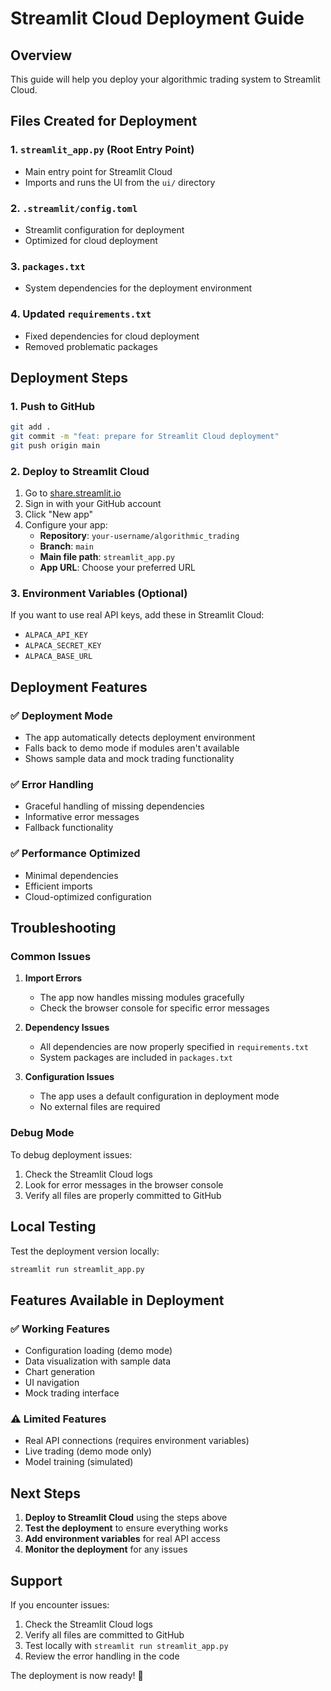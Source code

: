 # Streamlit Cloud Deployment Guide

## Overview
This guide will help you deploy your algorithmic trading system to Streamlit Cloud.

## Files Created for Deployment

### 1. `streamlit_app.py` (Root Entry Point)
- Main entry point for Streamlit Cloud
- Imports and runs the UI from the `ui/` directory

### 2. `.streamlit/config.toml`
- Streamlit configuration for deployment
- Optimized for cloud deployment

### 3. `packages.txt`
- System dependencies for the deployment environment

### 4. Updated `requirements.txt`
- Fixed dependencies for cloud deployment
- Removed problematic packages

## Deployment Steps

### 1. Push to GitHub
```bash
git add .
git commit -m "feat: prepare for Streamlit Cloud deployment"
git push origin main
```

### 2. Deploy to Streamlit Cloud

1. Go to [share.streamlit.io](https://share.streamlit.io)
2. Sign in with your GitHub account
3. Click "New app"
4. Configure your app:
   - **Repository**: `your-username/algorithmic_trading`
   - **Branch**: `main`
   - **Main file path**: `streamlit_app.py`
   - **App URL**: Choose your preferred URL

### 3. Environment Variables (Optional)
If you want to use real API keys, add these in Streamlit Cloud:
- `ALPACA_API_KEY`
- `ALPACA_SECRET_KEY`
- `ALPACA_BASE_URL`

## Deployment Features

### ✅ Deployment Mode
- The app automatically detects deployment environment
- Falls back to demo mode if modules aren't available
- Shows sample data and mock trading functionality

### ✅ Error Handling
- Graceful handling of missing dependencies
- Informative error messages
- Fallback functionality

### ✅ Performance Optimized
- Minimal dependencies
- Efficient imports
- Cloud-optimized configuration

## Troubleshooting

### Common Issues

1. **Import Errors**
   - The app now handles missing modules gracefully
   - Check the browser console for specific error messages

2. **Dependency Issues**
   - All dependencies are now properly specified in `requirements.txt`
   - System packages are included in `packages.txt`

3. **Configuration Issues**
   - The app uses a default configuration in deployment mode
   - No external files are required

### Debug Mode
To debug deployment issues:
1. Check the Streamlit Cloud logs
2. Look for error messages in the browser console
3. Verify all files are properly committed to GitHub

## Local Testing
Test the deployment version locally:
```bash
streamlit run streamlit_app.py
```

## Features Available in Deployment

### ✅ Working Features
- Configuration loading (demo mode)
- Data visualization with sample data
- Chart generation
- UI navigation
- Mock trading interface

### ⚠️ Limited Features
- Real API connections (requires environment variables)
- Live trading (demo mode only)
- Model training (simulated)

## Next Steps

1. **Deploy to Streamlit Cloud** using the steps above
2. **Test the deployment** to ensure everything works
3. **Add environment variables** for real API access
4. **Monitor the deployment** for any issues

## Support

If you encounter issues:
1. Check the Streamlit Cloud logs
2. Verify all files are committed to GitHub
3. Test locally with `streamlit run streamlit_app.py`
4. Review the error handling in the code

The deployment is now ready! 🚀 